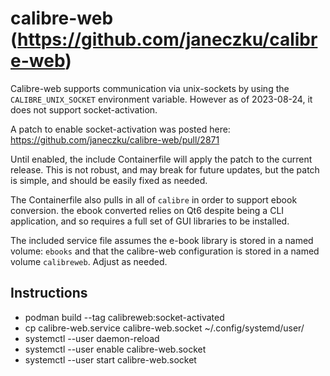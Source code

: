 # calibre-web (https://github.com/janeczku/calibre-web)

Calibre-web supports communication via unix-sockets by using the
`CALIBRE_UNIX_SOCKET` environment variable.  However as of 2023-08-24,
it does not support socket-activation.

A patch to enable socket-activation was posted here: https://github.com/janeczku/calibre-web/pull/2871

Until enabled, the include Containerfile will apply the patch to the
current release.  This is not robust, and may break for future updates,
but the patch is simple, and should be easily fixed as needed.

The Containerfile also pulls in all of `calibre` in order to support
ebook conversion.  the ebook converted relies on Qt6 despite being a CLI
application, and so requires a full set of GUI libraries to be installed.

The included service file assumes the e-book library is stored in a named
volume: `ebooks` and that the calibre-web configuration is stored in a
named volume `calibreweb`.  Adjust as needed.

## Instructions

* podman build --tag calibreweb:socket-activated
* cp calibre-web.service calibre-web.socket ~/.config/systemd/user/
* systemctl --user daemon-reload
* systemctl --user enable calibre-web.socket
* systemctl --user start calibre-web.socket
